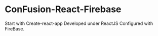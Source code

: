 # ConFusion-React-Firebase
Start with Create-react-app
Developed under ReactJS
Configured with FireBase.
